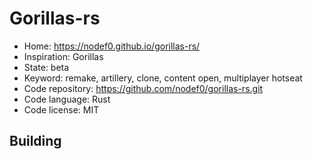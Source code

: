 # Gorillas-rs

- Home: https://nodef0.github.io/gorillas-rs/
- Inspiration: Gorillas
- State: beta
- Keyword: remake, artillery, clone, content open, multiplayer hotseat
- Code repository: https://github.com/nodef0/gorillas-rs.git
- Code language: Rust
- Code license: MIT

## Building
